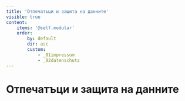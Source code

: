 ```yaml
---
title: 'Отпечатъци и защита на данните'
visible: true
content:
    items: '@self.modular'
    order:
        by: default
        dir: asc
        custom:
            - _01impressum
            - _02datenschutz
---
```


# Отпечатъци и защита на данните
